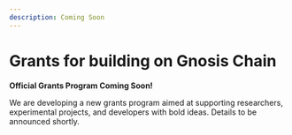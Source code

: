 ```yaml
---
description: Coming Soon
---
```


# Grants for building on Gnosis Chain

**Official Grants Program Coming Soon!**&#x20;

We are developing a new grants program aimed at supporting researchers, experimental projects, and developers with bold ideas.  Details to be announced shortly.
